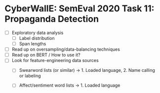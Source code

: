 # CyberWallE: SemEval 2020 Task 11: Propaganda Detection

- [ ] Exploratory data analysis
  - [ ] Label distribution
  - [ ] Span lengths
- [ ] Read up on oversampling/data-balancing techniques
- [ ] Read up on BERT / How to use it?
- [ ] Look for feature-engineering data sources
  - [ ] Swearword lists (or similar) -> 1. Loaded language, 2. Name calling or labeling
  - [ ] Affect/sentiment word lists -> 1. Loaded language
  
